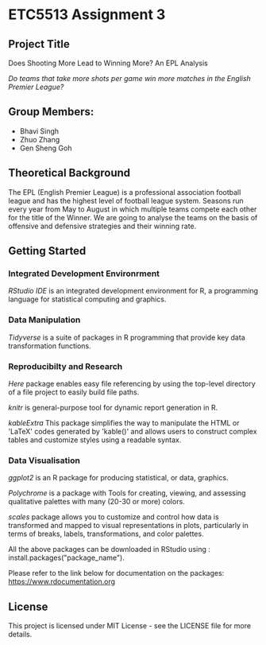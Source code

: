 # ETC5513 Assignment 3

## Project Title
Does Shooting More Lead to Winning More? An EPL Analysis

*Do teams that take more shots per game win more matches in the English Premier League?*

## Group Members:

* Bhavi Singh
* Zhuo Zhang
* Gen Sheng Goh

## Theoretical Background
The EPL (English Premier League) is a professional association football league and has 
the highest level of football league system. Seasons run every year from May to August 
in which multiple teams compete each other for the title of the Winner. We are going to 
analyse the teams on the basis of offensive and defensive strategies and their winning rate. 

## Getting Started

### Integrated Development Environrment 
*RStudio IDE* is an integrated development environment for R, a programming language for 
statistical computing and graphics. 

### Data Manipulation 

*Tidyverse* is a suite of packages in R programming that provide key data 
transformation functions.

### Reproducibilty and Research

*Here* package enables easy file referencing by using the top-level 
directory of a file project to easily build file paths. 

*knitr* is general-purpose tool for dynamic report generation in R.

*kableExtra* This package simplifies the way to manipulate the HTML or 'LaTeX' 
codes generated by 'kable()' and allows users to construct complex tables and 
customize styles using a readable syntax.

### Data Visualisation 

*ggplot2* is an R package for producing statistical, or data, graphics.

*Polychrome* is a package with Tools for creating, viewing, and assessing 
qualitative palettes with many (20-30 or more) colors.

*scales* package allows you to customize and control how data is transformed and 
mapped to visual representations in plots, particularly in terms of breaks, 
labels, transformations, and color palettes.

All the above packages can be downloaded in RStudio using : install.packages("package_name").

Please refer to the link below for documentation on the packages: https://www.rdocumentation.org

## License
This project is licensed under MIT License - see the LICENSE file for more details. 



